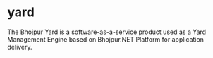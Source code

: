 # yard
The Bhojpur Yard is a software-as-a-service product used as a Yard Management Engine based on Bhojpur.NET Platform for application delivery.
